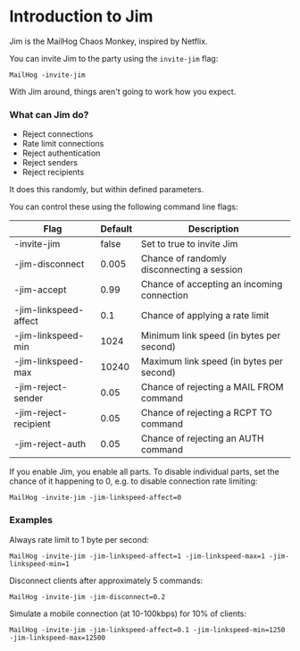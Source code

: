 Introduction to Jim
===================

Jim is the MailHog Chaos Monkey, inspired by Netflix.

You can invite Jim to the party using the `invite-jim` flag:

    MailHog -invite-jim

With Jim around, things aren't going to work how you expect.

### What can Jim do?

* Reject connections
* Rate limit connections
* Reject authentication
* Reject senders
* Reject recipients

It does this randomly, but within defined parameters.

You can control these using the following command line flags:

| Flag                  | Default | Description
| --------------------- | ------- | ----
| -invite-jim           | false   | Set to true to invite Jim
| -jim-disconnect       | 0.005   | Chance of randomly disconnecting a session
| -jim-accept           | 0.99    | Chance of accepting an incoming connection
| -jim-linkspeed-affect | 0.1     | Chance of applying a rate limit
| -jim-linkspeed-min    | 1024    | Minimum link speed (in bytes per second)
| -jim-linkspeed-max    | 10240   | Maximum link speed (in bytes per second)
| -jim-reject-sender    | 0.05    | Chance of rejecting a MAIL FROM command
| -jim-reject-recipient | 0.05    | Chance of rejecting a RCPT TO command
| -jim-reject-auth      | 0.05    | Chance of rejecting an AUTH command

If you enable Jim, you enable all parts. To disable individual parts, set the chance
of it happening to 0, e.g. to disable connection rate limiting:

    MailHog -invite-jim -jim-linkspeed-affect=0

### Examples

Always rate limit to 1 byte per second:

    MailHog -invite-jim -jim-linkspeed-affect=1 -jim-linkspeed-max=1 -jim-linkspeed-min=1

Disconnect clients after approximately 5 commands:

    MailHog -invite-jim -jim-disconnect=0.2

Simulate a mobile connection (at 10-100kbps) for 10% of clients:

    MailHog -invite-jim -jim-linkspeed-affect=0.1 -jim-linkspeed-min=1250 -jim-linkspeed-max=12500
